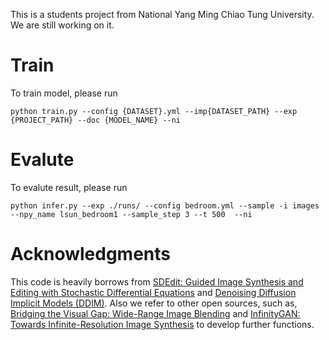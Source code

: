 This is a students project from National Yang Ming Chiao Tung University. We are still working on it.

# Train
To train model, please run
```
python train.py --config {DATASET}.yml --imp{DATASET_PATH} --exp {PROJECT_PATH} --doc {MODEL_NAME} --ni
```
# Evalute
To evalute result, please run
```
python infer.py --exp ./runs/ --config bedroom.yml --sample -i images --npy_name lsun_bedroom1 --sample_step 3 --t 500  --ni 
```

# Acknowledgments
This code is heavily borrows from [SDEdit: Guided Image Synthesis and Editing with Stochastic Differential Equations](https://github.com/ermongroup/SDEdit) and [Denoising Diffusion Implicit Models (DDIM)](https://github.com/ermongroup/ddim). Also we refer to other open sources, such as, [Bridging the Visual Gap: Wide-Range Image Blending](https://github.com/julia0607/Wide-Range-Image-Blending) and [InfinityGAN: Towards Infinite-Resolution Image Synthesis](https://github.com/hubert0527/infinityGAN?fbclid=IwAR0qjeImOUq6IssyTMqYQjLO_pi9e5RT5eQvC92G5YFXUbkfQC_vh2CI9V4) to develop further functions.
